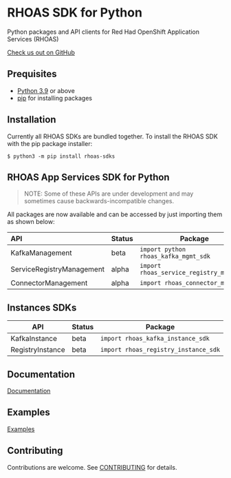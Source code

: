 # RHOAS SDK for Python

Python packages and API clients for Red Had OpenShift Application Services (RHOAS) 

[Check us out on GitHub](https://github.com/redhat-developer/app-services-sdk-python)

## Prequisites

- [Python 3.9](https://docs.python.org/3/) or above
- [pip](https://pypi.org/project/pip/) for installing packages

## Installation

Currently all RHOAS SDKs are bundled together. To install the RHOAS SDK with the pip package installer:

```shell
$ python3 -m pip install rhoas-sdks
```

## RHOAS App Services SDK for Python

> NOTE: Some of these APIs are under development and may sometimes cause backwards-incompatible changes.

All packages are now available and can be accessed by just importing them as shown below:


| API                       | Status | Package                                                                                                                                                         |
| :------------------------ | ------ | --------------------------------------------------------------------------------------------------------------------------------------------------------------- |
| KafkaManagement           | beta   | `import python rhoas_kafka_mgmt_sdk`          |
| ServiceRegistryManagement  | alpha   | `import rhoas_service_registry_mgmt_sdk`         |
| ConnectorManagement       | alpha  | `import rhoas_connector_mgmt_sdk`  |

 
 ## Instances SDKs

| API              | Status | Package                                                                                                                                                                               |
| ---------------- | ------ | ------------------------------------------------------------------------------------------------------------------------------------------------------------------------------------- |
| KafkaInstance    | beta   | `import rhoas_kafka_instance_sdk`|
| RegistryInstance | beta   | `import rhoas_registry_instance_sdk` |


## Documentation

[Documentation](./docs)

## Examples

[Examples](./examples)

## Contributing

Contributions are welcome. See [CONTRIBUTING](CONTRIBUTING.md) for details.
